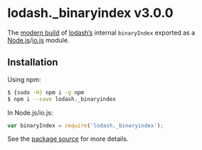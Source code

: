 # lodash._binaryindex v3.0.0

The [modern build](https://github.com/lodash/lodash/wiki/Build-Differences) of [lodash’s](https://lodash.com/) internal `binaryIndex` exported as a [Node.js](http://nodejs.org/)/[io.js](https://iojs.org/) module.

## Installation

Using npm:

```bash
$ {sudo -H} npm i -g npm
$ npm i --save lodash._binaryindex
```

In Node.js/io.js:

```js
var binaryIndex = require('lodash._binaryindex');
```

See the [package source](https://github.com/lodash/lodash/blob/3.0.0-npm-packages/lodash._binaryindex) for more details.
